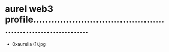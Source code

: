 # aurel web3 profile........................................................................
- 0xaurelia (1).jpg
